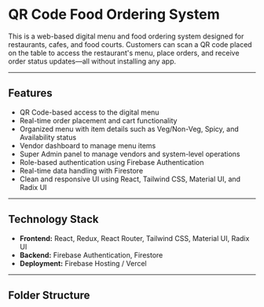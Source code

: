 # QR Code Food Ordering System

This is a web-based digital menu and food ordering system designed for restaurants, cafes, and food courts. Customers can scan a QR code placed on the table to access the restaurant's menu, place orders, and receive order status updates—all without installing any app.

---

## Features

- QR Code-based access to the digital menu
- Real-time order placement and cart functionality
- Organized menu with item details such as Veg/Non-Veg, Spicy, and Availability status
- Vendor dashboard to manage menu items
- Super Admin panel to manage vendors and system-level operations
- Role-based authentication using Firebase Authentication
- Real-time data handling with Firestore
- Clean and responsive UI using React, Tailwind CSS, Material UI, and Radix UI

---

## Technology Stack

- **Frontend:** React, Redux, React Router, Tailwind CSS, Material UI, Radix UI
- **Backend:** Firebase Authentication, Firestore
- **Deployment:** Firebase Hosting / Vercel

---

## Folder Structure

